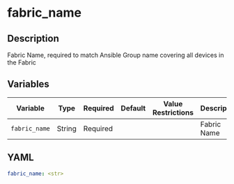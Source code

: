 # fabric_name

## Description

Fabric Name, required to match Ansible Group name covering all devices in the Fabric

## Variables

| Variable | Type | Required | Default | Value Restrictions | Description |
| -------- | ---- | -------- | ------- | ------------------ | ----------- |
| <code>fabric_name</code>| String | Required |  |  | Fabric Name |

## YAML

```yaml
fabric_name: <str>
```